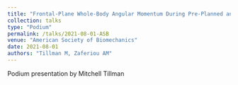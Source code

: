```yaml
---
title: "Frontal-Plane Whole-Body Angular Momentum During Pre-Planned and Late-Cued Turns"
collection: talks
type: "Podium"
permalink: /talks/2021-08-01-ASB
venue: "American Society of Biomechanics"
date: 2021-08-01
authors: "Tillman M, Zaferiou AM"
---
```


Podium presentation by Mitchell Tillman

